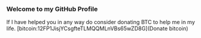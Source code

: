 ### Welcome to my GitHub Profile
If I have helped you in any way do consider donating BTC to help me in my life.  [bitcoin:12FP1JisjYCsgfteTLMQQMLnVBs65wZD8G](Donate bitcoin)
